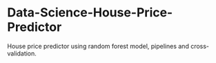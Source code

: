 # Data-Science-House-Price-Predictor
House price predictor using random forest model, pipelines and cross-validation.
